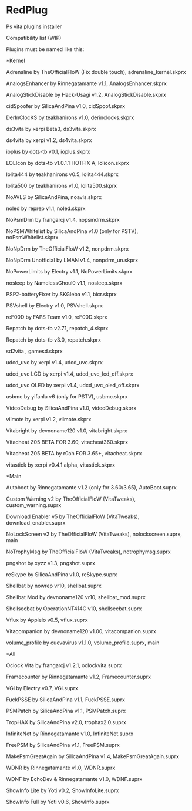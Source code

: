 # RedPlug
Ps vita plugins installer

 Compatibility list (WIP)
 
 Plugins must be named like this:

*Kernel

 Adrenaline by TheOfficialFloW (Fix double touch),  adrenaline_kernel.skprx
 
 AnalogsEnhancer by Rinnegatamante v1.1,  AnalogsEnhancer.skprx
 
 AnalogStickDisable by Hack-Usagi v1.2,  AnalogStickDisable.skprx
 
 cidSpoofer by SilicaAndPina v1.0,  cidSpoof.skprx
 
 DerInClocKS by teakhanirons v1.0,  derinclocks.skprx
 
 ds3vita by xerpi Beta3,  ds3vita.skprx
 
 ds4vita by xerpi v1.2,  ds4vita.skprx
 
 ioplus by dots-tb v0.1,  ioplus.skprx  
 
 LOLIcon by dots-tb v1.0.1.1 HOTFIX A,  lolicon.skprx
 
 
 lolita444 by teakhanirons v0.5,  lolita444.skprx
 
 lolita500 by teakhanirons v1.0,  lolita500.skprx
 
 NoAVLS by SilicaAndPina,  noavls.skprx
 
 noled by reprep v1.1,  noled.skprx
 
 NoPsmDrm by frangarcj v1.4,  nopsmdrm.skprx
 
 NoPSMWhitelist by SilicaAndPina v1.0 (only for PSTV),  noPsmWhitelist.skprx
 
 NoNpDrm by TheOfficialFloW v1.2, nonpdrm.skprx
 
 NoNpDrm Unofficial by LMAN v1.4, nonpdrm_un.skprx
 
 NoPowerLimits by Electry v1.1,  NoPowerLimits.skprx
 
 nosleep by NamelessGhoul0 v1.1,  nosleep.skprx
 
 PSP2-batteryFixer by SKGleba v1.1,  bicr.skprx
 
 PSVshell by Electry v1.0,  PSVshell.skprx
 
 reF00D by FAPS Team v1.0,  reF00D.skprx
 
 Repatch by dots-tb v2.71,  repatch_4.skprx
 
 Repatch by dots-tb v3.0,  repatch.skprx
 
 sd2vita , gamesd.skprx
 
 udcd_uvc by xerpi v1.4,  udcd_uvc.skprx  
 
 udcd_uvc LCD by xerpi v1.4,  udcd_uvc_lcd_off.skprx   
 
 udcd_uvc OLED by xerpi v1.4,  udcd_uvc_oled_off.skprx
 
 usbmc by yifanlu v6 (only for PSTV),  usbmc.skprx
 
 VideoDebug by SilicaAndPina v1.0,  videoDebug.skprx
 
 viimote by xerpi v1.2,  viimote.skprx
 
 Vitabright by devnoname120 v1.0,  vitabright.skprx 
 
 Vitacheat Z05 BETA FOR 3.60,  vitacheat360.skprx
 
 Vitacheat Z05 BETA by r0ah FOR 3.65+,  vitacheat.skprx
 
 vitastick by xerpi v0.4.1 alpha,  vitastick.skprx
 

*Main            

Autoboot by Rinnegatamante v1.2 (only for 3.60/3.65),  AutoBoot.suprx

Custom Warning v2 by TheOfficialFloW (VitaTweaks),  custom_warning.suprx

Download Enabler v5 by TheOfficialFloW (VitaTweaks),  download_enabler.suprx

NoLockScreen v2 by TheOfficialFloW (VitaTweaks),  nolockscreen.suprx,  main

NoTrophyMsg by TheOfficialFloW (VitaTweaks),  notrophymsg.suprx

pngshot by xyzz v1.3,  pngshot.suprx

reSkype by SilicaAndPina v1.0,  reSkype.suprx

Shellbat by nowrep vr10,  shellbat.suprx  

Shellbat Mod by devnoname120 vr10,  shellbat_mod.suprx

Shellsecbat by OperationNT414C v10,  shellsecbat.suprx  

Vflux by Applelo v0.5,  vflux.suprx  

Vitacompanion by devnoname120 v1.00,  vitacompanion.suprx

volume_profile by cuevavirus v1.1.0,  volume_profile.suprx,  main


*All

Oclock Vita by frangarcj v1.2.1,  oclockvita.suprx  

Framecounter by Rinnegatamante v1.2,  Framecounter.suprx  

VGi by Electry v0.7,  VGi.suprx

FuckPSSE by SilicaAndPina v1.1,  FuckPSSE.suprx

PSMPatch by SilicaAndPina v1.1,  PSMPatch.suprx

TropHAX by SilicaAndPina v2.0,  trophax2.0.suprx

InfiniteNet by Rinnegatamante v1.0,  InfiniteNet.suprx  

FreePSM by SilicaAndPina v1.1,  FreePSM.suprx  

MakePsmGreatAgain by SilicaAndPina v1.4,  MakePsmGreatAgain.suprx

WDNR by Rinnegatamante v1.0,  WDNR.suprx  

WDNF by EchoDev & Rinnegatamante v1.0,  WDNF.suprx  

ShowInfo Lite by Yoti v0.2,  ShowInfoLite.suprx  

ShowInfo Full by Yoti v0.6,  ShowInfo.suprx   
